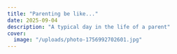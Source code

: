 ```yaml
---
title: "Parenting be like..."
date: 2025-09-04
description: "A typical day in the life of a parent"
cover:
  image: "/uploads/photo-1756992702601.jpg"
---
```


